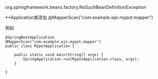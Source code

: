 <!--
 * @Author: wjn
 * @Date: 2020-04-22 10:36:10
 * @LastEditors: wjn
 * @LastEditTime: 2020-04-22 10:36:51
 -->
org.springframework.beans.factory.NoSuchBeanDefinitionException

**Application类添加
@MapperScan("com.example.wjn.mypot.mapper")

例如

```
@SpringBootApplication
@MapperScan("com.example.wjn.mypot.mapper")
public class MypotApplication {

    public static void main(String[] args) {
        SpringApplication.run(MypotApplication.class, args);
    }

}
```